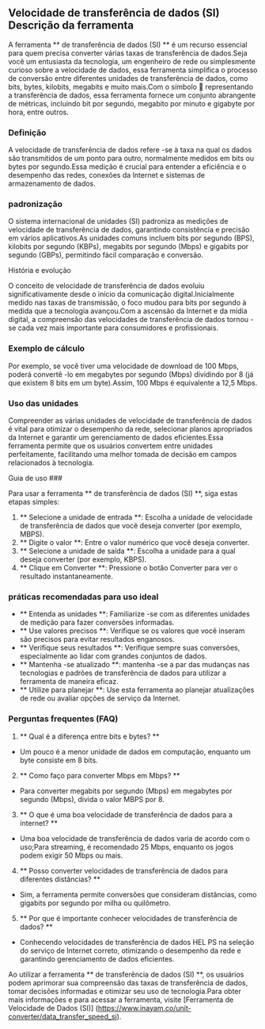 ## Velocidade de transferência de dados (SI) Descrição da ferramenta

A ferramenta ** de transferência de dados (SI) ** é um recurso essencial para quem precisa converter várias taxas de transferência de dados.Seja você um entusiasta da tecnologia, um engenheiro de rede ou simplesmente curioso sobre a velocidade de dados, essa ferramenta simplifica o processo de conversão entre diferentes unidades de transferência de dados, como bits, bytes, kilobits, megabits e muito mais.Com o símbolo 📡 representando a transferência de dados, essa ferramenta fornece um conjunto abrangente de métricas, incluindo bit por segundo, megabito por minuto e gigabyte por hora, entre outros.

### Definição

A velocidade de transferência de dados refere -se à taxa na qual os dados são transmitidos de um ponto para outro, normalmente medidos em bits ou bytes por segundo.Essa medição é crucial para entender a eficiência e o desempenho das redes, conexões da Internet e sistemas de armazenamento de dados.

### padronização

O sistema internacional de unidades (SI) padroniza as medições de velocidade de transferência de dados, garantindo consistência e precisão em vários aplicativos.As unidades comuns incluem bits por segundo (BPS), kilobits por segundo (KBPs), megabits por segundo (Mbps) e gigabits por segundo (GBPs), permitindo fácil comparação e conversão.

História e evolução

O conceito de velocidade de transferência de dados evoluiu significativamente desde o início da comunicação digital.Inicialmente medido nas taxas de transmissão, o foco mudou para bits por segundo à medida que a tecnologia avançou.Com a ascensão da Internet e da mídia digital, a compreensão das velocidades de transferência de dados tornou -se cada vez mais importante para consumidores e profissionais.

### Exemplo de cálculo

Por exemplo, se você tiver uma velocidade de download de 100 Mbps, poderá convertê -lo em megabytes por segundo (Mbps) dividindo por 8 (já que existem 8 bits em um byte).Assim, 100 Mbps é equivalente a 12,5 Mbps.

### Uso das unidades

Compreender as várias unidades de velocidade de transferência de dados é vital para otimizar o desempenho da rede, selecionar planos apropriados da Internet e garantir um gerenciamento de dados eficientes.Essa ferramenta permite que os usuários convertem entre unidades perfeitamente, facilitando uma melhor tomada de decisão em campos relacionados à tecnologia.

Guia de uso ###

Para usar a ferramenta ** de transferência de dados (SI) **, siga estas etapas simples:

1. ** Selecione a unidade de entrada **: Escolha a unidade de velocidade de transferência de dados que você deseja converter (por exemplo, MBPS).
2. ** Digite o valor **: Entre o valor numérico que você deseja converter.
3. ** Selecione a unidade de saída **: Escolha a unidade para a qual deseja converter (por exemplo, KBPS).
4. ** Clique em Converter **: Pressione o botão Converter para ver o resultado instantaneamente.

### práticas recomendadas para uso ideal

- ** Entenda as unidades **: Familiarize -se com as diferentes unidades de medição para fazer conversões informadas.
- ** Use valores precisos **: Verifique se os valores que você inseram são precisos para evitar resultados enganosos.
- ** Verifique seus resultados **: Verifique sempre suas conversões, especialmente ao lidar com grandes conjuntos de dados.
- ** Mantenha -se atualizado **: mantenha -se a par das mudanças nas tecnologias e padrões de transferência de dados para utilizar a ferramenta de maneira eficaz.
- ** Utilize para planejar **: Use esta ferramenta ao planejar atualizações de rede ou avaliar opções de serviço da Internet.

### Perguntas frequentes (FAQ)

1. ** Qual é a diferença entre bits e bytes? **
- Um pouco é a menor unidade de dados em computação, enquanto um byte consiste em 8 bits.

2. ** Como faço para converter Mbps em Mbps? **
- Para converter megabits por segundo (Mbps) em megabytes por segundo (Mbps), divida o valor MBPS por 8.

3. ** O que é uma boa velocidade de transferência de dados para a internet? **
- Uma boa velocidade de transferência de dados varia de acordo com o uso;Para streaming, é recomendado 25 Mbps, enquanto os jogos podem exigir 50 Mbps ou mais.

4. ** Posso converter velocidades de transferência de dados para diferentes distâncias? **
- Sim, a ferramenta permite conversões que consideram distâncias, como gigabits por segundo por milha ou quilômetro.

5. ** Por que é importante conhecer velocidades de transferência de dados? **
- Conhecendo velocidades de transferência de dados HEL PS na seleção do serviço de Internet correto, otimizando o desempenho da rede e garantindo gerenciamento de dados eficientes.

Ao utilizar a ferramenta ** de transferência de dados (SI) **, os usuários podem aprimorar sua compreensão das taxas de transferência de dados, tomar decisões informadas e otimizar seu uso de tecnologia.Para obter mais informações e para acessar a ferramenta, visite [Ferramenta de Velocidade de Dados (SI)] (https://www.inayam.co/unit-converter/data_transfer_speed_si).